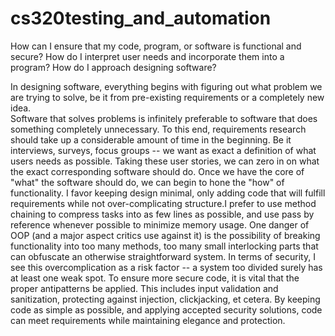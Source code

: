 # cs320testing_and_automation
How can I ensure that my code, program, or software is functional and secure?
How do I interpret user needs and incorporate them into a program?
How do I approach designing software?

In designing software, everything begins with figuring out what problem we are trying to solve, be it from pre-existing requirements or a completely new idea.  
Software that solves problems is infinitely preferable to software that does something completely unnecessary.  To this end, requirements research should take up a
considerable amount of time in the beginning.  Be it interviews, surveys, focus groups -- we want as exact a definition of what users needs as possible.  Taking these
user stories, we can zero in on what the exact corresponding software should do.  Once we have the core of "what" the software should do, we can begin to hone the "how" of functionality.  I favor keeping design minimal, only adding code that will fulfill requirements while not over-complicating structure.I prefer to use method chaining to compress tasks into as few lines as possible,  and use pass by reference whenever possible to  minimize memory usage. One danger of OOP (and a major aspect critics use against it) is the possibility of breaking functionality into too many methods, too many small interlocking parts that can obfuscate an otherwise straightforward system.  In terms of security, I see this overcomplication as a risk factor -- a system too divided surely has at least one weak spot.   To ensure more secure code, it is vital that the proper antipatterns be applied.  This includes input validation and sanitization, protecting against injection, clickjacking, et cetera.  By keeping code as simple as possible, and applying accepted security solutions, code can meet requirements while maintaining elegance and protection.
